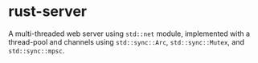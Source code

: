 # rust-server

A multi-threaded web server using `std::net` module, implemented with a thread-pool and channels using `std::sync::Arc`, `std::sync::Mutex`, and `std::sync::mpsc`.